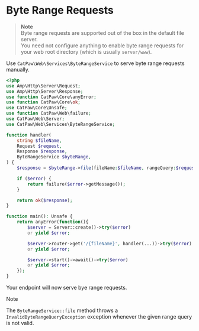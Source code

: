 # Byte Range Requests

> **Note**\
> Byte range requests are supported out of the box in the default file server.\
> You need not configure anything to enable byte range requests for your web root directory (which is
> usually `server/www`).

Use `CatPaw\Web\Services\ByteRangeService` to serve byte range requests manually.

```php
<?php
use Amp\Http\Server\Request;
use Amp\Http\Server\Response;
use function CatPaw\Core\anyError;
use function CatPaw\Core\ok;
use CatPaw\Core\Unsafe;
use function CatPaw\Web\failure;
use CatPaw\Web\Server;
use CatPaw\Web\Services\ByteRangeService;

function handler(
    string $fileName,
    Request $request,
    Response $response,
    ByteRangeService $byteRange,
) {
    $response = $byteRange->file(fileName:$fileName, rangeQuery:$request->getHeader("range") ?? '')->try($error);

    if ($error) {
        return failure($error->getMessage());
    }

    return ok($response);
}

function main(): Unsafe {
    return anyError(function(){
        $server = Server::create()->try($error)
        or yield $error;

        $server->router->get('/{fileName}', handler(...))->try($error)
        or yield $error;

        $server->start()->await()->try($error)
        or yield $error;
    });
}
```

Your endpoint will now serve bye range requests.

> [!Note]
> The `ByteRangeService::file` method throws a `InvalidByteRangeQueryException` exception whenever the given range query
> is not valid.
